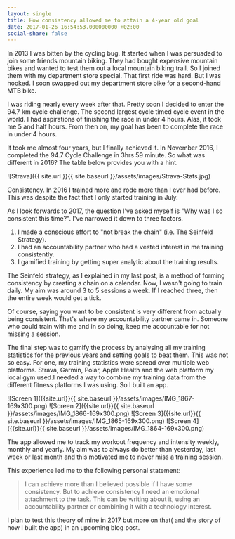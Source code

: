 ```yaml
---
layout: single
title: How consistency allowed me to attain a 4-year old goal
date: 2017-01-26 16:54:53.000000000 +02:00
social-share: false
---
```

In 2013 I was bitten by the cycling bug. It started when I was persuaded to join some friends mountain biking. They had bought expensive mountain bikes and wanted to test them out a local mountain biking trail. So I joined them with my department store special. 
That first ride was hard. But I was hooked. I soon swapped out my department store bike for a second-hand MTB bike.

I was riding nearly every week after that. Pretty soon I decided to enter the 94.7 km cycle challenge. The second largest cycle timed cycle event in the world. I had aspirations of finishing the race in under 4 hours. Alas, it took me 5 and half hours. From then on, my goal has been to complete the race in under 4 hours.

It took me almost four years, but I finally achieved it. In November 2016, I completed the 94.7 Cycle Challenge in 3hrs 59 minute. So what was different in 2016? The table below provides you with a hint.

![Strava]({{ site.url }}{{ site.baseurl }}/assets/images/Strava-Stats.jpg)


Consistency. In 2016 I trained more and rode more than I ever had before. This was despite the fact that I only started training in July.

As I look forwards to 2017, the question I've asked myself is "Why was I so consistent this time?". 
I've narrowed it down to three factors.
1. I made a conscious effort to "not break the chain" (i.e. The Seinfeld Strategy).
2. I had an accountability partner who had a vested interest in me training consistently.
3. I gamified training by getting super analytic about the training results.


The Seinfeld strategy, as I explained in my last post, is a method of forming consistency by creating a chain on a calendar. Now, I wasn't going to train daily. My aim was around 3 to 5 sessions a week. If I reached three, then the entire week would get a tick.

Of course, saying you want to be consistent is very different from actually being consistent. That's where my accountability partner came in. Someone who could train with me and in so doing, keep me accountable for not missing a session.

The final step was to gamify the process by analysing all my training statistics for the previous years and setting goals to beat them. This was not so easy. For one, my training statistics were spread over multiple web platforms. Strava, Garmin, Polar, Apple Health and the web platform my local gym used.I needed a way to combine my training data from the different fitness platforms I was using. So I built an app.

![Screen 1]({{site.url}}{{ site.baseurl }}/assets/images/IMG_1867-169x300.png)
![Screen 2]({{site.url}}{{ site.baseurl }}/assets/images/IMG_1866-169x300.png)
![Screen 3]({{site.url}}{{ site.baseurl }}/assets/images/IMG_1865-169x300.png)
![Screen 4]({{site.url}}{{ site.baseurl }}/assets/images/IMG_1864-169x300.png)

The app allowed me to track my workout frequency and intensity weekly, monthly and yearly. My aim was to always do better than yesterday, last week or last month and this motivated me to never miss a training session.

This experience led me to the following personal statement:

> I can achieve more than I believed possible if I have some consistency. But to achieve consistency I need an emotional attachment to the task. This can be writing about it, using an accountability partner or combining it with a technology interest.

I plan to test this theory of mine in 2017 but more on that( and the story of how I built the app) in an upcoming blog post.

